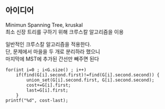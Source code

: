 ## 아이디어
Minimun Spanning Tree, kruskal  
최소 신장 트리를 구하기 위해 크루스칼 알고리즘을 이용  
  
일반적인 크루스칼 알고리즘을 적용한다.  
단, 문제에서 마을을 두 개로 분리하라 했으니  
마지막에 MST에 추가된 간선만 빼주면 된다
```
for(int i=0 ; i<G.size() ; i++)
	if(find(G[i].second.first)!=find(G[i].second.second)) {
		union_set(G[i].second.first, G[i].second.second);
		cost+=G[i].first;
		last=G[i].first;
	}
printf("%d", cost-last);
```
